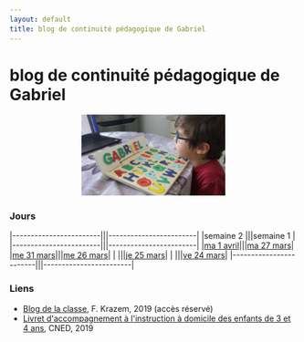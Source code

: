 ```yaml
---
layout: default
title: blog de continuité pédagogique de Gabriel
---
```


<div class="starter-template">
    <h1>blog de continuité pédagogique de Gabriel</h1>
</div>

<center>
<IMG SRC="/gabriel/images/20200325-1.jpg" width="50%">
</center>

### Jours

|------------------------|||------------------------|
|semaine 2               |||semaine 1               |
|------------------------|||------------------------|
|[ma 1 avril](2020-04-01)|||[ma 27 mars](2020-03-27)|
|[me 31 mars](2020-03-31)|||[me 26 mars](2020-03-26)|
|                        |||[je 25 mars](2020-03-25)|
|                        |||[ve 24 mars](2020-03-24)|
|------------------------|||------------------------|

### Liens

- [Blog de la classe](http://blog.ac-versailles.fr/buffonlevalloisps2), F. Krazem, 2019 (accès réservé)
- [Livret d'accompagnement à l'instruction à domicile des enfants de 3 et 4 ans](http://blog.ac-versailles.fr/buffonlevalloisps2/public/Livret_accompagnement_PS_et_MS-1_1787_.pdf), CNED, 2019

<!--
### Base de données (autres non encore utilisés)

- (dessin à partir de demandes : ...)
- (dessin libre)
- (construction de type meccano pour jeune enfant à partir d'un plan)
- (écriture mots simples : son prénom, ...)
- (lettres des prénoms)
- (coloriage libre)
- (coloriage en suivant un modèle)
- (Lumni)
- https://www.teteamodeler.com
-->
